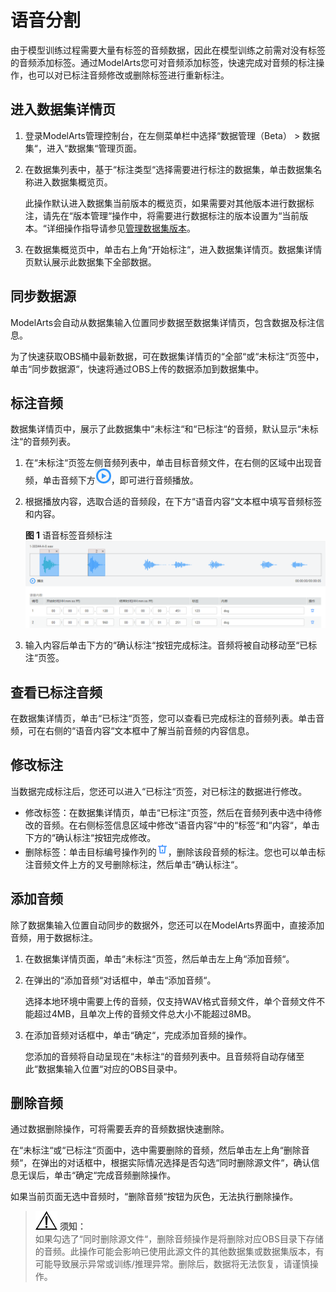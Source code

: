 # 语音分割<a name="modelarts_23_0017"></a>

由于模型训练过程需要大量有标签的音频数据，因此在模型训练之前需对没有标签的音频添加标签。通过ModelArts您可对音频添加标签，快速完成对音频的标注操作，也可以对已标注音频修改或删除标签进行重新标注。

## 进入数据集详情页<a name="section187391749695"></a>

1.  登录ModelArts管理控制台，在左侧菜单栏中选择“数据管理（Beta） \> 数据集“，进入“数据集“管理页面。
2.  在数据集列表中，基于“标注类型“选择需要进行标注的数据集，单击数据集名称进入数据集概览页。

    此操作默认进入数据集当前版本的概览页，如果需要对其他版本进行数据标注，请先在“版本管理“操作中，将需要进行数据标注的版本设置为“当前版本。“详细操作指导请参见[管理数据集版本](管理数据集版本.md)。

3.  在数据集概览页中，单击右上角“开始标注“，进入数据集详情页。数据集详情页默认展示此数据集下全部数据。

## 同步数据源<a name="section616011413170"></a>

ModelArts会自动从数据集输入位置同步数据至数据集详情页，包含数据及标注信息。

为了快速获取OBS桶中最新数据，可在数据集详情页的“全部“或“未标注“页签中，单击“同步数据源“，快速将通过OBS上传的数据添加到数据集中。

## 标注音频<a name="section888019266174"></a>

数据集详情页中，展示了此数据集中“未标注“和“已标注“的音频，默认显示“未标注“的音频列表。

1.  在“未标注“页签左侧音频列表中，单击目标音频文件，在右侧的区域中出现音频，单击音频下方![](figures/zh-cn_image_0172268263.png)，即可进行音频播放。
2.  根据播放内容，选取合适的音频段，在下方“语音内容“文本框中填写音频标签和内容。

    **图 1**  语音标签音频标注<a name="fig116336410274"></a>  
    ![](figures/语音标签音频标注.png "语音标签音频标注")

3.  输入内容后单击下方的“确认标注“按钮完成标注。音频将被自动移动至“已标注“页签。

## 查看已标注音频<a name="section2958731141718"></a>

在数据集详情页，单击“已标注“页签，您可以查看已完成标注的音频列表。单击音频，可在右侧的“语音内容“文本框中了解当前音频的内容信息。

## 修改标注<a name="section0534612151819"></a>

当数据完成标注后，您还可以进入“已标注“页签，对已标注的数据进行修改。

-   修改标签：在数据集详情页，单击“已标注“页签，然后在音频列表中选中待修改的音频。在右侧标签信息区域中修改“语音内容“中的“标签“和“内容“，单击下方的“确认标注“按钮完成修改。
-   删除标签：单击目标编号操作列的![](figures/zh-cn_image_0172273615.png)，删除该段音频的标注。您也可以单击标注音频文件上方的叉号删除标注，然后单击“确认标注“。

## 添加音频<a name="section44051826191810"></a>

除了数据集输入位置自动同步的数据外，您还可以在ModelArts界面中，直接添加音频，用于数据标注。

1.  在数据集详情页面，单击“未标注“页签，然后单击左上角“添加音频“。
2.  在弹出的“添加音频“对话框中，单击“添加音频“。

    选择本地环境中需要上传的音频，仅支持WAV格式音频文件，单个音频文件不能超过4MB，且单次上传的音频文件总大小不能超过8MB。

3.  在添加音频对话框中，单击“确定“，完成添加音频的操作。

    您添加的音频将自动呈现在“未标注“的音频列表中。且音频将自动存储至此“数据集输入位置“对应的OBS目录中。


## 删除音频<a name="section15379942161810"></a>

通过数据删除操作，可将需要丢弃的音频数据快速删除。

在“未标注“或“已标注“页面中，选中需要删除的音频，然后单击左上角“删除音频“，在弹出的对话框中，根据实际情况选择是否勾选“同时删除源文件“，确认信息无误后，单击“确定“完成音频删除操作。

如果当前页面无选中音频时，“删除音频“按钮为灰色，无法执行删除操作。

>![](public_sys-resources/icon-notice.gif) **须知：**   
>如果勾选了“同时删除源文件“，删除音频操作是将删除对应OBS目录下存储的音频。此操作可能会影响已使用此源文件的其他数据集或数据集版本，有可能导致展示异常或训练/推理异常。删除后，数据将无法恢复，请谨慎操作。  

